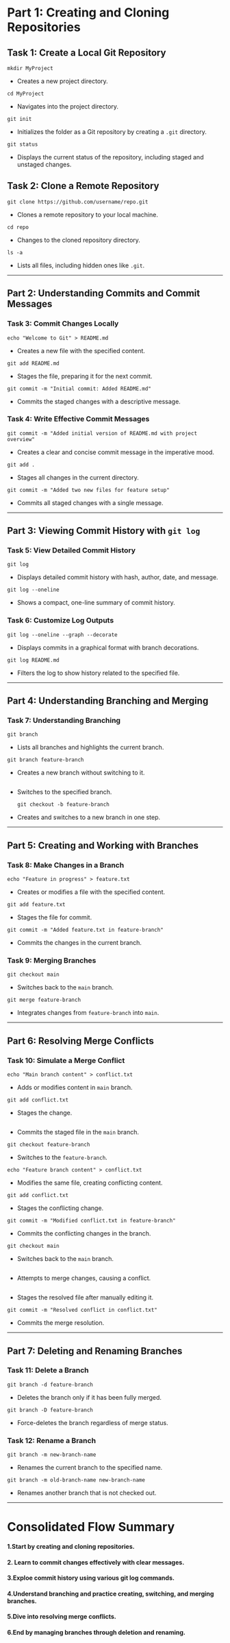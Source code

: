 
# Part 1: Creating and Cloning Repositories

## Task 1: Create a Local Git Repository
```
mkdir MyProject
```
  * Creates a new project directory.
```
cd MyProject
```  
 * Navigates into the project directory.
```
git init 
```  
  * Initializes the folder as a Git repository by creating a `.git` directory.
```
git status
```  
 * Displays the current status of the repository, including staged and unstaged changes.

## Task 2: Clone a Remote Repository
```
git clone https://github.com/username/repo.git
``` 
 * Clones a remote repository to your local machine.
```
cd repo
```
  * Changes to the cloned repository directory.
``` 
ls -a
``` 
 * Lists all files, including hidden ones like `.git`.

---

## Part 2: Understanding Commits and Commit Messages

### Task 3: Commit Changes Locally
```
echo "Welcome to Git" > README.md
``` 
 * Creates a new file with the specified content.
```
git add README.md
```  
  * Stages the file, preparing it for the next commit.
```
git commit -m "Initial commit: Added README.md"
```  
 * Commits the staged changes with a descriptive message.

### Task 4: Write Effective Commit Messages
```
git commit -m "Added initial version of README.md with project overview"
``` 
  * Creates a clear and concise commit message in the imperative mood.
```
git add .
```  
  * Stages all changes in the current directory.
```
git commit -m "Added two new files for feature setup"
```  
 * Commits all staged changes with a single message.

---

## Part 3: Viewing Commit History with `git log`

### Task 5: View Detailed Commit History
```
git log
```
  * Displays detailed commit history with hash, author, date, and message.
``` 
git log --oneline
```  
*  Shows a compact, one-line summary of commit history.

### Task 6: Customize Log Outputs
```
git log --oneline --graph --decorate
``` 
 * Displays commits in a graphical format with branch decorations.
```
git log README.md
``` 
 * Filters the log to show history related to the specified file.

---

## Part 4: Understanding Branching and Merging

### Task 7: Understanding Branching
``` 
git branch
```  
 * Lists all branches and highlights the current branch.
```
git branch feature-branch
```  
  * Creates a new branch without switching to it.
 ```git checkout feature-branch
 ```  
  * Switches to the specified branch.
    ```
    git checkout -b feature-branch
    ```  
  * Creates and switches to a new branch in one step.

---

## Part 5: Creating and Working with Branches

### Task 8: Make Changes in a Branch
```
echo "Feature in progress" > feature.txt
```  
  * Creates or modifies a file with the specified content.
```
git add feature.txt
```  
  * Stages the file for commit.

```
git commit -m "Added feature.txt in feature-branch"
```  
 * Commits the changes in the current branch.

### Task 9: Merging Branches
```
git checkout main
```  
 * Switches back to the `main` branch.
```
git merge feature-branch
```  
 * Integrates changes from `feature-branch` into `main`.

---

## Part 6: Resolving Merge Conflicts

### Task 10: Simulate a Merge Conflict
```
echo "Main branch content" > conflict.txt
```  
 * Adds or modifies content in `main` branch.
```
git add conflict.txt
```  
 * Stages the change.
```git commit -m "Added conflict.txt in main branch"
```  
 * Commits the staged file in the `main` branch.
```
git checkout feature-branch
```  
 * Switches to the `feature-branch`.
```
echo "Feature branch content" > conflict.txt
```  
 * Modifies the same file, creating conflicting content.
```
git add conflict.txt
```  
  * Stages the conflicting change.
```
git commit -m "Modified conflict.txt in feature-branch"
```  
 * Commits the conflicting changes in the branch.
```
git checkout main
```  
 * Switches back to the `main` branch.
```git merge feature-branch
```  
 * Attempts to merge changes, causing a conflict.
```git add conflict.txt
```  
 * Stages the resolved file after manually editing it.
```
git commit -m "Resolved conflict in conflict.txt"
```  
 * Commits the merge resolution.

---

## Part 7: Deleting and Renaming Branches

### Task 11: Delete a Branch
```
git branch -d feature-branch
```  
 * Deletes the branch only if it has been fully merged.
```
git branch -D feature-branch
```  
 * Force-deletes the branch regardless of merge status.

### Task 12: Rename a Branch
```
git branch -m new-branch-name
```  
 * Renames the current branch to the specified name.
```
git branch -m old-branch-name new-branch-name
```  
 * Renames another branch that is not checked out.

---
# Consolidated Flow Summary

#### 1.Start by creating and cloning repositories.
#### 2. Learn to commit changes effectively with clear messages.
#### 3.Exploe commit history using various git log commands.
#### 4.Understand branching and practice creating, switching, and merging branches.
#### 5.Dive into resolving merge conflicts.
#### 6.End by managing branches through deletion and renaming.
